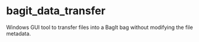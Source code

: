# bagit_data_transfer
Windows GUI tool to transfer files into a BagIt bag without modifying the file metadata.
